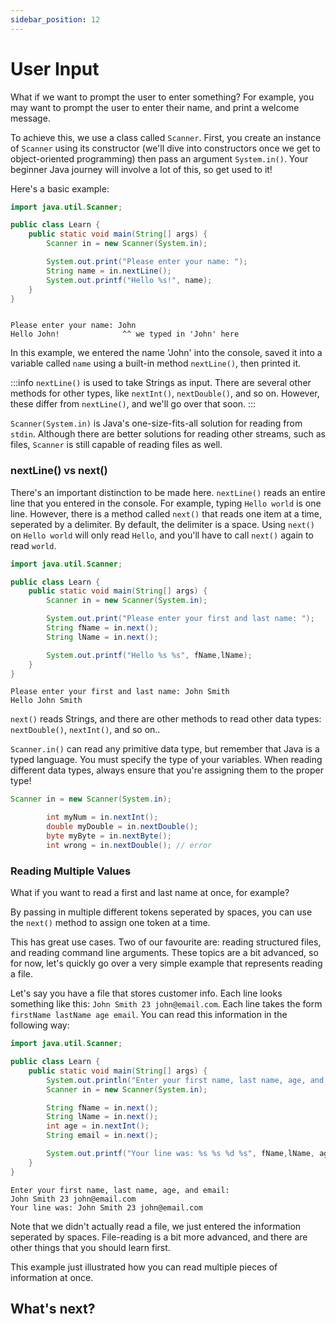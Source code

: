 ```yaml
---
sidebar_position: 12
---
```


# User Input

What if we want to prompt the user to enter something? For example, you may want to prompt the user to enter their name, and print a welcome message.

To achieve this, we use a class called `Scanner`. First, you create an instance of `Scanner` using its constructor (we'll dive into constructors once we get to object-oriented programming) then pass an argument `System.in()`. Your beginner Java journey will involve a lot of this, so get used to it!

Here's a basic example:

```java
import java.util.Scanner;

public class Learn {
    public static void main(String[] args) {
        Scanner in = new Scanner(System.in);

        System.out.print("Please enter your name: ");
        String name = in.nextLine();
        System.out.printf("Hello %s!", name);
    }
}
```

```
                            
Please enter your name: John
Hello John!              ^^ we typed in 'John' here
```

In this example, we entered the name 'John' into the console, saved it into a variable called `name` using a built-in method `nextLine()`, then printed it.

:::info
`nextLine()` is used to take Strings as input. There are several other methods for other types, like `nextInt()`, `nextDouble()`, and so on. However, these differ from `nextLine()`, and we'll go over that soon.
:::

`Scanner(System.in)` is Java's one-size-fits-all solution for reading from `stdin`. Although there are better solutions for reading other streams, such as files, `Scanner` is still capable of reading files as well.

### nextLine() vs next()

There's an important distinction to be made here. `nextLine()` reads an entire line that you entered in the console. For example, typing `Hello world` is one line. However, there is a method called `next()` that reads one item at a time, seperated by a delimiter. By default, the delimiter is a space. Using `next()` on `Hello world` will only read `Hello`, and you'll have to call `next()` again to read `world`.  

```java
import java.util.Scanner;

public class Learn {
    public static void main(String[] args) {
        Scanner in = new Scanner(System.in);

        System.out.print("Please enter your first and last name: ");
        String fName = in.next();
        String lName = in.next();

        System.out.printf("Hello %s %s", fName,lName);
    }
}

```

```
Please enter your first and last name: John Smith
Hello John Smith
```

`next()` reads Strings, and there are other methods to read other data types: `nextDouble()`, `nextInt()`, and so on..

`Scanner.in()` can read any primitive data type, but remember that Java is a typed language. You must specify the type of your variables. When reading different data types, always ensure that you're assigning them to the proper type!

```java
Scanner in = new Scanner(System.in);

        int myNum = in.nextInt();
        double myDouble = in.nextDouble();
        byte myByte = in.nextByte();
        int wrong = in.nextDouble(); // error
```

### Reading Multiple Values

What if you want to read a first and last name at once, for example?

By passing in multiple different tokens seperated by spaces, you can use the `next()` method to assign one token at a time. 

This has great use cases. Two of our favourite are: reading structured files, and reading command line arguments. These topics are a bit advanced, so for now, let's quickly go over a very simple example that represents reading a file.

Let's say you have a file that stores customer info. Each line looks something like this: `John Smith 23 john@email.com`. Each line takes the form `firstName lastName age email`. You can read this information in the following way:

```java
import java.util.Scanner;

public class Learn {
    public static void main(String[] args) {
        System.out.println("Enter your first name, last name, age, and email: ");
        Scanner in = new Scanner(System.in);

        String fName = in.next();
        String lName = in.next();
        int age = in.nextInt();
        String email = in.next();

        System.out.printf("Your line was: %s %s %d %s", fName,lName, age, email);
    }
}
```

```
Enter your first name, last name, age, and email: 
John Smith 23 john@email.com
Your line was: John Smith 23 john@email.com
```

Note that we didn't actually read a file, we just entered the information seperated by spaces. File-reading is a bit more advanced, and there are other things that you should learn first.

This example just illustrated how you can read multiple pieces of information at once.

## What's next?

